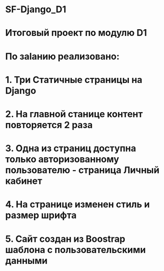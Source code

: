 # SF-Django_D1
# Итоговый проект по модулю D1
# По заlанию реализовано:
# 1. Три Статичные страницы на Django
# 2. На главной станице контент повторяется 2 раза 
# 3. Одна из страниц доступна только авторизованному пользователю - страница Личный кабинет
# 4. На странице изменен стиль и размер шрифта
# 5. Сайт создан из Boostrap шаблона с пользовательскими данными 
# 
